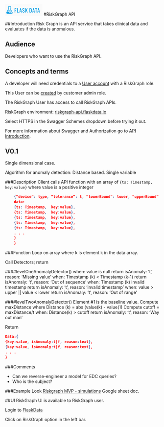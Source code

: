 <a href="https://www.flaskdata.io">![Screenshot](img/flaskdata_logo.PNG)</a>
#RiskGraph API

##Introduction
Risk Graph is an API service that takes clinical data and evaluates if the data is anomalous.

## Audience
Developers who want to use the RiskGraph API.

## Concepts and terms
A developer will need credentials to a [User account](./registration.md) with a RiskGraph role.

This User can be [created](./manage_users.md#add-user) by customer admin role.

The RiskGraph User has access to call RiskGraph APIs.

RiskGraph environment: <a href="https://riskgraph-api.flaskdata.io/swagger">riskgraph-api.flaskdata.io</a>

Select HTTPS in the Swagger Schemes dropdown before trying it out.

For more information about Swagger and Authorization go to [API Introduction](./api_introduction.md).

## V0.1
Single dimensional case.

Algorithm for anomaly detection: Distance based. Single variable

###Description
Client calls API function with an array of `{ts: Timestamp,  key:value}` where value is a positive integer

```json
    {“device”: type, “tolerance”: t, “lowerBound”: lower, “upperBound”: upper
    data:
    {ts: Timestamp,  key:value},
    {ts: Timestamp,  key:value},
    {ts: Timestamp,  key:value},
    {ts: Timestamp,  key:value},
    {ts: Timestamp,  key:value},
    . . .
    }
    }
```

###Function
Loop on array where k is element k in the data array.

Call Detectors; return

####levelOneAnomalyDetector()
when:  value is null  return isAnomaly: ‘t’, reason: ‘Missing value’
when:  Timestamp (k) < Timestamp (k-1) return  isAnomaly: ‘t’, reason: ‘Out of sequence’
when:  Timestamp (k) invalid timestamp return isAnomaly: ‘t’, reason: ‘Invalid timestamp’
when:  value > upper || value < lower return isAnomaly: ‘t’, reason: ‘Out of range’

####levelTwoAnomalyDetector()
Element #1 is the baseline value.
Compute maxDistance where Distance (k) = abs (value(k) - value(1)
Compute cutoff = maxDistance/t
when:  Distance(k) > cutoff return isAnomaly: ‘t’, reason: ‘Way out man’

Return
```json
Data:{
{key:value, isAnomaly:t|f, reason:text},
{key:value, isAnomaly:t|f, reason:text},
. . .
}
```

###Comments
* Can we reverse-engineer a model for EDC queries?
* Who is the subject?

###Example
Look <a href="https://docs.google.com/spreadsheets/d/1Qvrk8OPwZ8bbhZjdg-_hC1dN-zRHqf8aOvFsI1M-_Ss/edit#gid=0">Riskgraph MVP - simulations</a> Google sheet doc.

##UI
RiskGraph UI is available to RiskGraph user.

Login to <a href="https://app.flaskdata.io">FlaskData</a>

Click on RiskGraph option in the left bar.